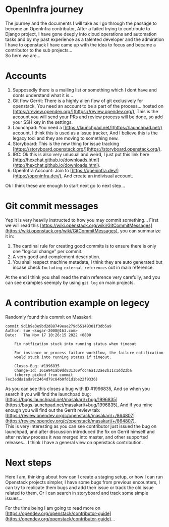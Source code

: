 # OpenInfra journey
The journey and the documents I will take as I go through the passage to become an OpenInfra contributor, After a failed trying to contribute to Django project, I have gone deeply into cloud operations and automation tasks and by my past experience as a talented developer and the admiration I have to openstack I have came up with the idea to focus and became a contributor to the sub projects...  
So here we are...

# Accounts
1. Supposedly there is a mailing list or something which I dont have and donts understand what it is...  
2. Git flow Gerrit: There is a highly alien flow of git exclusively for openstack, You need an account to be a part of the process... hosted on [https://review.opendev.org/](https://review.opendev.org/), This is the account you will send your PRs and review process will be done, so add your SSH key in the settings.  
3. Launchpad: You need a [https://launchpad.net/](https://launchpad.net/) account, I think this is used as a issue tracker, And I believe this is the legacy tool and they are moving to something new.
4. Storyboard: This is the new thing for issue tracking [https://storyboard.openstack.org/](https://storyboard.openstack.org/).
5. IRC: Ok this is also very unusual and weird, I just put this link here [http://hexchat.github.io/downloads.html](http://hexchat.github.io/downloads.html).
6. OpenInfra Account: Join to [https://openinfra.dev/](https://openinfra.dev/), And create an indivisual account.

Ok I think these are enough to start next go to next step...

# Git commit messages
Yep it is very heavily instructed to how you may commit something... First we will read this [https://wiki.openstack.org/wiki/GitCommitMessages](https://wiki.openstack.org/wiki/GitCommitMessages), you can summarize it in:
1. The cardinal rule for creating good commits is to ensure there is only one "logical change" per commit.
2. A very good and complement description.
3. You shall respect machine metadata, I think they are auto generated but incase check `Including external references` out in main reference.

At the end I think you shall read the main reference very carefully, and you can see examples seemply by using `git log` on main projects.


# A contribution example on legecy
Randomly found this commit on Masakari:
```
commit 9d1b9e3e9bd2d88749eae279d65149301f3db5a9
Author: sue <sugar-2008@163.com>
Date:   Thu Nov 17 10:26:15 2022 +0800

    Fix notfication stuck into running status when timeout
    
    For instance or process failure workflow, the failure notification
    would stuck into running status if timeout.
    
    Closes-Bug: #1996835
    Change-Id: I61e941ab9dd831369fcc46a132ae2b11c1dd23ba
    (cherry picked from commit 7ec3edda1ada9c2464d79c84b0fd1d1be22f9336)
```
As you can see this closes a bug with ID #1996835, And so when you search it you will find the launchpad bug: [https://bugs.launchpad.net/masakari/+bug/1996835](https://bugs.launchpad.net/masakari/+bug/1996835), And if you mine enough you will find out the Gerrit review tab: [https://review.opendev.org/c/openstack/masakari/+/864807](https://review.opendev.org/c/openstack/masakari/+/864807).  
This is very interesting as you can see contributor just issued the bug on launchpad, and after discussion introduced the fix on Gerrit himself and after review process it was merged into master, and other supported releases... I think I have a general view on openstack contribution.  

# Next steps
Here I am, thinking about how can I create a staging setup, or how I can run Openstack projects simpler, I have some bugs from previous encounters, I can try to replicate them bugs and add their issue or track the old issue related to them, Or I can search in storyboard and track some simple issues...  

For the time being I am going to read more on [https://opendev.org/openstack/contributor-guide](https://opendev.org/openstack/contributor-guide)...  





